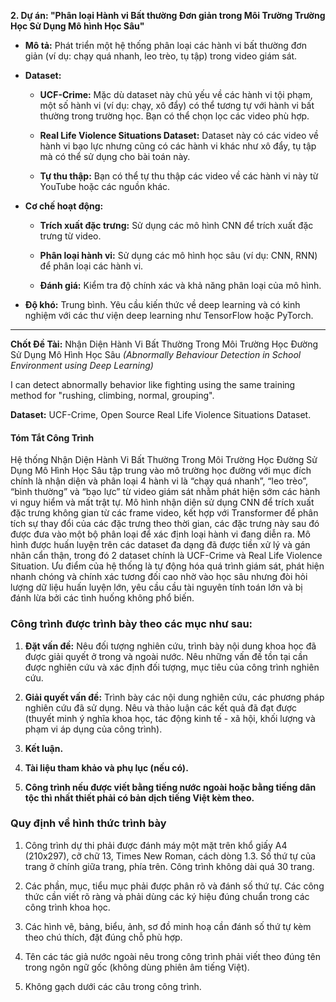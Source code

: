 **2. Dự án: "Phân loại Hành vi Bất thường Đơn giản trong Môi Trường Trường Học Sử Dụng Mô hình Học Sâu"**

- **Mô tả:** Phát triển một hệ thống phân loại các hành vi bất thường đơn giản (ví dụ: chạy quá nhanh, leo trèo, tụ tập) trong video giám sát.
    
- **Dataset:**
    
    - **UCF-Crime:** Mặc dù dataset này chủ yếu về các hành vi tội phạm, một số hành vi (ví dụ: chạy, xô đẩy) có thể tương tự với hành vi bất thường trong trường học. Bạn có thể chọn lọc các video phù hợp.
        
    - **Real Life Violence Situations Dataset:** Dataset này có các video về hành vi bạo lực nhưng cũng có các hành vi khác như xô đẩy, tụ tập mà có thể sử dụng cho bài toán này.
        
    - **Tự thu thập:** Bạn có thể tự thu thập các video về các hành vi này từ YouTube hoặc các nguồn khác.
        
- **Cơ chế hoạt động:**
    
    - **Trích xuất đặc trưng:** Sử dụng các mô hình CNN để trích xuất đặc trưng từ video.
        
    - **Phân loại hành vi:** Sử dụng các mô hình học sâu (ví dụ: CNN, RNN) để phân loại các hành vi.
        
    - **Đánh giá:** Kiểm tra độ chính xác và khả năng phân loại của mô hình.
        
- **Độ khó:** Trung bình. Yêu cầu kiến thức về deep learning và có kinh nghiệm với các thư viện deep learning như TensorFlow hoặc PyTorch.

---

**Chốt Đề Tài:** Nhận Diện Hành Vi Bất Thường Trong Môi Trường Học Đường Sử Dụng Mô Hình Học Sâu *(Abnormally Behaviour Detection in School Environment using Deep Learning)*

I can detect abnormally behavior like fighting using the same training method for "rushing, climbing, normal, grouping".

**Dataset:** UCF-Crime, Open Source Real Life Violence Situations Dataset. 

#### Tóm Tắt Công Trình
Hệ thống Nhận Diện Hành Vi Bất Thường Trong Môi Trường Học Đường Sử Dụng Mô Hình Học Sâu tập trung vào mô trường học đường với mục đích chính là nhận diện và phân loại 4 hành vi là “chạy quá nhanh”, “leo trèo”, “bình thường” và “bạo lực” từ video giám sát nhằm phát hiện sớm các hành vi nguy hiểm và mất trật tự. Mô hình nhận diện sử dụng CNN để trích xuất đặc trưng không gian từ các frame video, kết hợp với Transformer để phân tích sự thay đổi của các đặc trưng theo thời gian, các đặc trưng này sau đó được đưa vào một bộ phân loại để xác định loại hành vi đang diễn ra. Mô hình được huấn luyện trên các dataset đa dạng đã được tiền xử lý và gán nhãn cẩn thận, trong đó 2 dataset chính là UCF-Crime và Real Life Violence Situation. Ưu điểm của hệ thống là tự động hóa quá trình giám sát, phát hiện nhanh chóng và chính xác tương đối cao nhờ vào học sâu nhưng đòi hỏi lượng dữ liệu huấn luyện lớn, yêu cầu cầu tài nguyên tính toán lớn và bị đánh lừa bởi các tình huống không phổ biến.


### Công trình được trình bày theo các mục như sau:

1. **Đặt vấn đề:** Nêu đối tượng nghiên cứu, trình bày nội dung khoa học đã được giải quyết ở trong và ngoài nước. Nêu những vấn đề tồn tại cần được nghiên cứu và xác định đối tượng, mục tiêu của công trình nghiên cứu.
    
2. **Giải quyết vấn đề:** Trình bày các nội dung nghiên cứu, các phương pháp nghiên cứu đã sử dụng. Nêu và thảo luận các kết quả đã đạt được (thuyết minh ý nghĩa khoa học, tác động kinh tế - xã hội, khối lượng và phạm vi áp dụng của công trình).
    
3. **Kết luận.**
    
4. **Tài liệu tham khảo và phụ lục (nếu có).**
    
5. **Công trình nếu được viết bằng tiếng nước ngoài hoặc bằng tiếng dân tộc thì nhất thiết phải có bản dịch tiếng Việt kèm theo.**
    

### Quy định về hình thức trình bày

1. Công trình dự thi phải được đánh máy một mặt trên khổ giấy A4 (210x297), cỡ chữ 13, Times New Roman, cách dòng 1.3. Số thứ tự của trang ở chính giữa trang, phía trên. Công trình không dài quá 30 trang.
    
2. Các phần, mục, tiểu mục phải được phân rõ và đánh số thứ tự. Các công thức cần viết rõ ràng và phải dùng các ký hiệu đúng chuẩn trong các công trình khoa học.
    
3. Các hình vẽ, bảng, biểu, ảnh, sơ đồ minh hoạ cần đánh số thứ tự kèm theo chú thích, đặt đúng chỗ phù hợp.
    
4. Tên các tác giả nước ngoài nêu trong công trình phải viết theo đúng tên trong ngôn ngữ gốc (không dùng phiên âm tiếng Việt).
    
5. Không gạch dưới các câu trong công trình.


